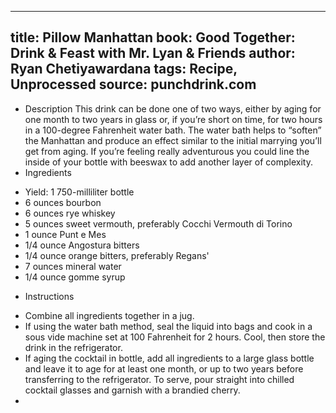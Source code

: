 
---
title: Pillow Manhattan
book: Good Together: Drink & Feast with Mr. Lyan & Friends
author: Ryan Chetiyawardana
tags: Recipe, Unprocessed
source: punchdrink.com
---
- Description
This drink can be done one of two ways, either by aging for one month to two years in glass or, if you’re short on time, for two hours in a 100-degree Fahrenheit water bath. The water bath helps to “soften” the Manhattan and produce an effect similar to the initial marrying you’ll get from aging. If you’re feeling really adventurous you could line the inside of your bottle with beeswax to add another layer of complexity.
- Ingredients
* Yield: 1 750-milliliter bottle
* 6 ounces bourbon
* 6 ounces rye whiskey
* 5 ounces sweet vermouth, preferably Cocchi Vermouth di Torino
* 1 ounce Punt e Mes
* 1/4 ounce Angostura bitters
* 1/4 ounce orange bitters, preferably Regans'
* 7 ounces mineral water
* 1/4 ounce gomme syrup
- Instructions
* Combine all ingredients together in a jug.
* If using the water bath method, seal the liquid into bags and cook in a sous vide machine set at 100 Fahrenheit for 2 hours. Cool, then store the drink in the refrigerator.
* If aging the cocktail in bottle, add all ingredients to a large glass bottle and leave it to age for at least one month, or up to two years before transferring to the refrigerator. To serve, pour straight into chilled cocktail glasses and garnish with a brandied cherry.
* 


